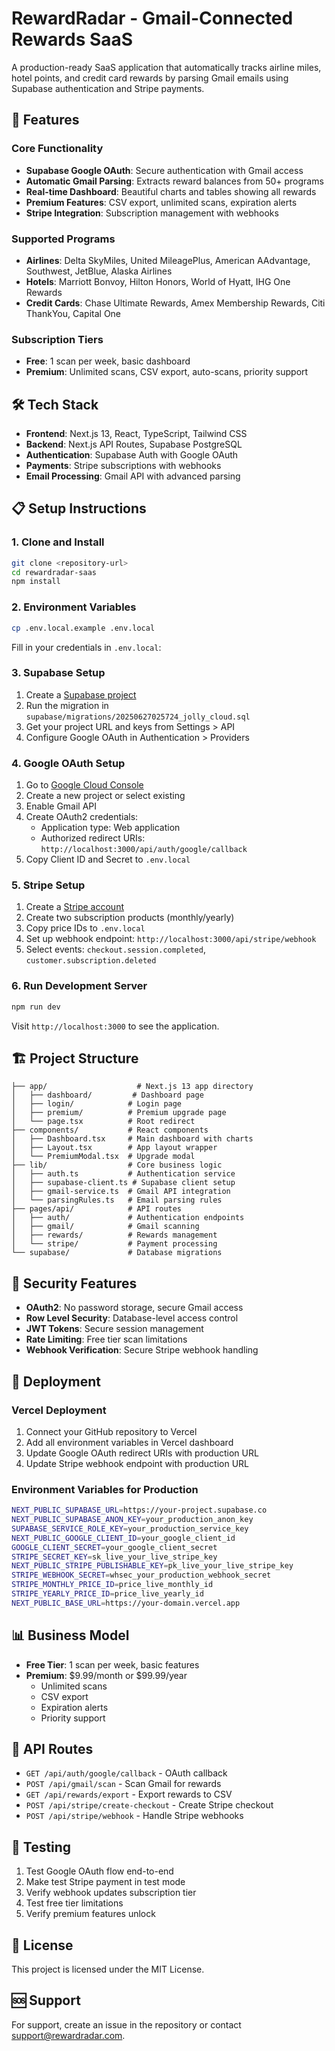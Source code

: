 # RewardRadar - Gmail-Connected Rewards SaaS

A production-ready SaaS application that automatically tracks airline miles, hotel points, and credit card rewards by parsing Gmail emails using Supabase authentication and Stripe payments.

## 🚀 Features

### Core Functionality
- **Supabase Google OAuth**: Secure authentication with Gmail access
- **Automatic Gmail Parsing**: Extracts reward balances from 50+ programs
- **Real-time Dashboard**: Beautiful charts and tables showing all rewards
- **Premium Features**: CSV export, unlimited scans, expiration alerts
- **Stripe Integration**: Subscription management with webhooks

### Supported Programs
- **Airlines**: Delta SkyMiles, United MileagePlus, American AAdvantage, Southwest, JetBlue, Alaska Airlines
- **Hotels**: Marriott Bonvoy, Hilton Honors, World of Hyatt, IHG One Rewards
- **Credit Cards**: Chase Ultimate Rewards, Amex Membership Rewards, Citi ThankYou, Capital One

### Subscription Tiers
- **Free**: 1 scan per week, basic dashboard
- **Premium**: Unlimited scans, CSV export, auto-scans, priority support

## 🛠 Tech Stack

- **Frontend**: Next.js 13, React, TypeScript, Tailwind CSS
- **Backend**: Next.js API Routes, Supabase PostgreSQL
- **Authentication**: Supabase Auth with Google OAuth
- **Payments**: Stripe subscriptions with webhooks
- **Email Processing**: Gmail API with advanced parsing

## 📋 Setup Instructions

### 1. Clone and Install
```bash
git clone <repository-url>
cd rewardradar-saas
npm install
```

### 2. Environment Variables
```bash
cp .env.local.example .env.local
```

Fill in your credentials in `.env.local`:

### 3. Supabase Setup
1. Create a [Supabase project](https://supabase.com)
2. Run the migration in `supabase/migrations/20250627025724_jolly_cloud.sql`
3. Get your project URL and keys from Settings > API
4. Configure Google OAuth in Authentication > Providers

### 4. Google OAuth Setup
1. Go to [Google Cloud Console](https://console.cloud.google.com/)
2. Create a new project or select existing
3. Enable Gmail API
4. Create OAuth2 credentials:
   - Application type: Web application
   - Authorized redirect URIs: `http://localhost:3000/api/auth/google/callback`
5. Copy Client ID and Secret to `.env.local`

### 5. Stripe Setup
1. Create a [Stripe account](https://dashboard.stripe.com/register)
2. Create two subscription products (monthly/yearly)
3. Copy price IDs to `.env.local`
4. Set up webhook endpoint: `http://localhost:3000/api/stripe/webhook`
5. Select events: `checkout.session.completed`, `customer.subscription.deleted`

### 6. Run Development Server
```bash
npm run dev
```

Visit `http://localhost:3000` to see the application.

## 🏗 Project Structure

```
├── app/                    # Next.js 13 app directory
│   ├── dashboard/         # Dashboard page
│   ├── login/            # Login page
│   ├── premium/          # Premium upgrade page
│   └── page.tsx          # Root redirect
├── components/           # React components
│   ├── Dashboard.tsx     # Main dashboard with charts
│   ├── Layout.tsx        # App layout wrapper
│   └── PremiumModal.tsx  # Upgrade modal
├── lib/                  # Core business logic
│   ├── auth.ts           # Authentication service
│   ├── supabase-client.ts # Supabase client setup
│   ├── gmail-service.ts  # Gmail API integration
│   └── parsingRules.ts   # Email parsing rules
├── pages/api/            # API routes
│   ├── auth/             # Authentication endpoints
│   ├── gmail/            # Gmail scanning
│   ├── rewards/          # Rewards management
│   └── stripe/           # Payment processing
└── supabase/             # Database migrations
```

## 🔐 Security Features

- **OAuth2**: No password storage, secure Gmail access
- **Row Level Security**: Database-level access control
- **JWT Tokens**: Secure session management
- **Rate Limiting**: Free tier scan limitations
- **Webhook Verification**: Secure Stripe webhook handling

## 🚀 Deployment

### Vercel Deployment
1. Connect your GitHub repository to Vercel
2. Add all environment variables in Vercel dashboard
3. Update Google OAuth redirect URIs with production URL
4. Update Stripe webhook endpoint with production URL

### Environment Variables for Production
```bash
NEXT_PUBLIC_SUPABASE_URL=https://your-project.supabase.co
NEXT_PUBLIC_SUPABASE_ANON_KEY=your_production_anon_key
SUPABASE_SERVICE_ROLE_KEY=your_production_service_key
NEXT_PUBLIC_GOOGLE_CLIENT_ID=your_google_client_id
GOOGLE_CLIENT_SECRET=your_google_client_secret
STRIPE_SECRET_KEY=sk_live_your_live_stripe_key
NEXT_PUBLIC_STRIPE_PUBLISHABLE_KEY=pk_live_your_live_stripe_key
STRIPE_WEBHOOK_SECRET=whsec_your_production_webhook_secret
STRIPE_MONTHLY_PRICE_ID=price_live_monthly_id
STRIPE_YEARLY_PRICE_ID=price_live_yearly_id
NEXT_PUBLIC_BASE_URL=https://your-domain.vercel.app
```

## 📊 Business Model

- **Free Tier**: 1 scan per week, basic features
- **Premium**: $9.99/month or $99.99/year
  - Unlimited scans
  - CSV export
  - Expiration alerts
  - Priority support

## 🔧 API Routes

- `GET /api/auth/google/callback` - OAuth callback
- `POST /api/gmail/scan` - Scan Gmail for rewards
- `GET /api/rewards/export` - Export rewards to CSV
- `POST /api/stripe/create-checkout` - Create Stripe checkout
- `POST /api/stripe/webhook` - Handle Stripe webhooks

## 🧪 Testing

1. Test Google OAuth flow end-to-end
2. Make test Stripe payment in test mode
3. Verify webhook updates subscription tier
4. Test free tier limitations
5. Verify premium features unlock

## 📝 License

This project is licensed under the MIT License.

## 🆘 Support

For support, create an issue in the repository or contact support@rewardradar.com.